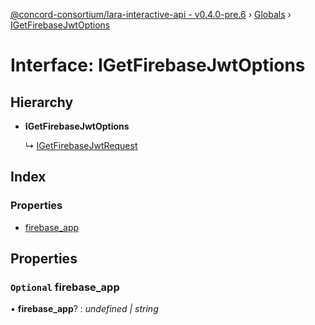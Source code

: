 [@concord-consortium/lara-interactive-api - v0.4.0-pre.6](../README.md) › [Globals](../globals.md) › [IGetFirebaseJwtOptions](igetfirebasejwtoptions.md)

# Interface: IGetFirebaseJwtOptions

## Hierarchy

* **IGetFirebaseJwtOptions**

  ↳ [IGetFirebaseJwtRequest](igetfirebasejwtrequest.md)

## Index

### Properties

* [firebase_app](igetfirebasejwtoptions.md#optional-firebase_app)

## Properties

### `Optional` firebase_app

• **firebase_app**? : *undefined | string*
